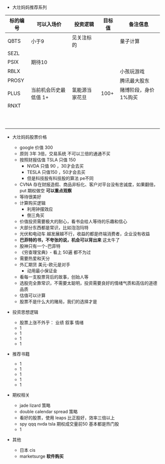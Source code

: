 
- 大壮妈妈推荐系列

| 标的编号  | 可以入场价        | 投资逻辑    | 目标值  | 备注信息        |
| ----- | ------------ | ------- | ---- | ----------- |
| QBTS  | 小于9          | 见关注标的   |      | 量子计算        |
| SEZL  |              |         |      |             |
| PSIX  | 期待10         |         |      |             |
| RBLX  |              |         |      | 小孩玩游戏       |
| PROSY |              |         |      | 腾讯最大股东      |
| PLUS  | 当前机会历史最低值 1+ | 氢能源当家花旦 | 100+ | 赌博阶段，身价1%购买 |
| RNXT  |              |         |      |             |
|       |              |         |      |             |
|       |              |         |      |             |
|       |              |         |      |             |
|       |              |         |      |             |
|       |              |         |      |             |
|       |              |         |      |             |
|       |              |         |      |             |
|       |              |         |      |             |
|       |              |         |      |             |
|       |              |         |      |             |
- 大壮妈妈股票价格
	- google  价值 300
	- 原则 3年 3倍，交易系统 不可以三倍的通通不买
	- 按照财报估值 TSLA  只值 150
		- NVDA 只值 90 ，30才会去买
		- TESLA 只值150 ，50才会去买
		- 但是科技股有科技股的算法 pe不同
	- CVNA 存在财报造假、商品非标化、客户对平台没有忠诚度，如果翻倍，put 期权做空  **可以重点观察**
	- 等待很美好
	- 计算购买逻辑
		- 利用钟摆效应
		- 倒三角买
	- 价值投资需要极大的耐心，看书会给人等待的乐趣和信心
	- 大部分东西都是常识，比如泡泡玛特
	- 光伏和电动车 越发展越不行，收益的都是终端消费者，企业没有收益
	- **巴菲特的书，不夸张的说，机会可以背出来**     这太牛了
	- 股神只有一个-巴菲特
	- 《穷查理宝典》- 看上 50遍 都不为过
	- 需要热爱和天分
	- 外汇期货 美元-欧元是对手
		- 动用最小保证金
	- 看每一支股票背后的故事，创始人等
	- 选股完全靠常识，不需要太聪明，投资需要良好的情绪气质和高估的道德品质
	- 估值可以计算
	- 股票不是什么大的赌局，我们的选择才是



- 投资思想逻辑
	- 股票上涨不外乎： 业绩 叙事 情绪
	- 1
	- 1
	- 1
	- 1
- 推荐书籍
	- 1
	- 1
	- 1
	- 1
	- 1
- 期权相关
	-  jade lizard  策略 
	- double  calendar spread 策略
	- 看好的股票，使用 leaps 比正股好，效率三倍以上
	- spy  qqq  nvda  tsla   期权成交量前50 基本都是热门股
	- 1
- 其他
	- 日本 cis 
	- marketsurge  **软件购买**